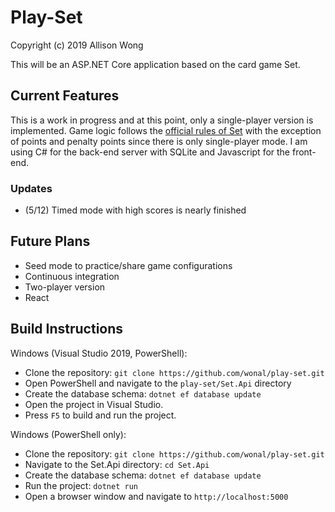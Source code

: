 # Play-Set

Copyright (c) 2019 Allison Wong

This will be an ASP.NET Core application based on the card game Set.  

## Current Features

This is a work in progress and at this point, only a single-player version is implemented.  Game logic follows the [official rules of Set](https://www.setgame.com/file/set-english) with the exception of points and penalty points since there is only single-player mode.  I am using C# for the back-end server with SQLite and Javascript for the front-end.  

### Updates

- (5/12) Timed mode with high scores is nearly finished 

## Future Plans

- Seed mode to practice/share game configurations
- Continuous integration
- Two-player version
- React

## Build Instructions

Windows (Visual Studio 2019, PowerShell):

- Clone the repository: `git clone https://github.com/wonal/play-set.git`
- Open PowerShell and navigate to the `play-set/Set.Api` directory
- Create the database schema: `dotnet ef database update`
- Open the project in Visual Studio.
- Press `F5` to build and run the project.


Windows (PowerShell only):
- Clone the repository: `git clone https://github.com/wonal/play-set.git`
- Navigate to the Set.Api directory: `cd Set.Api`
- Create the database schema: `dotnet ef database update`
- Run the project: `dotnet run`
- Open a browser window and navigate to `http://localhost:5000`











